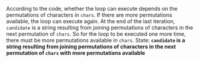 According to the code, whether the loop can execute depends on the permutations of characters in `chars`. If there are more permutations available, the loop can execute again. At the end of the last iteration, `candidate` is a string resulting from joining permutations of characters in the next permutation of `chars`. So for the loop to be executed one more time, there must be more permutations available in `chars`.
State: **`candidate` is a string resulting from joining permutations of characters in the next permutation of `chars` with more permutations available**